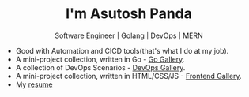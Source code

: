 <h1 align="center">I'm Asutosh Panda</h1>
<p align="center">Software Engineer | Golang | DevOps | MERN</p>




- Good with Automation and CICD tools(that's what I do at my job).
- A mini-project collection, written in Go - [Go Gallery](https://github.com/exitAsutosh/go-gallery).
- A collection of DevOps Scenarios - [DevOps Gallery](https://github.com/exitAsutosh/devops-gallery).
- A mini-project collection, written in HTML/CSS/JS - [Frontend Gallery](https://github.com/exitAsutosh/frontend-gallery).
- My [resume](https://drive.google.com/file/d/1JHswQNOhUZL9WkMoc7e5XNwmcc5SAN5u/view?usp=sharing)


